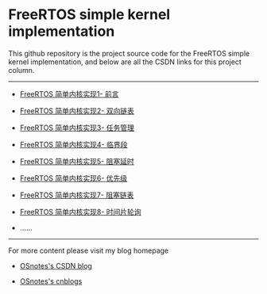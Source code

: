 # FreeRTOS simple kernel implementation

This github repository is the project source code for the FreeRTOS simple kernel implementation, and below are all the CSDN links for this project column.

---

* [FreeRTOS 简单内核实现1- 前言](https://blog.csdn.net/lc_guo/article/details/139676590)

* [FreeRTOS 简单内核实现2- 双向链表]()

* [FreeRTOS 简单内核实现3- 任务管理]()

* [FreeRTOS 简单内核实现4- 临界段]()

* [FreeRTOS 简单内核实现5- 阻塞延时]()

* [FreeRTOS 简单内核实现6- 优先级]()

* [FreeRTOS 简单内核实现7- 阻塞链表]()

* [FreeRTOS 简单内核实现8- 时间片轮询]()

* ......

---

For more content please visit my blog homepage

* [OSnotes's CSDN blog](https://blog.csdn.net/lc_guo?type=blog)

* [OSnotes's cnblogs](https://home.cnblogs.com/u/lc-guo)
